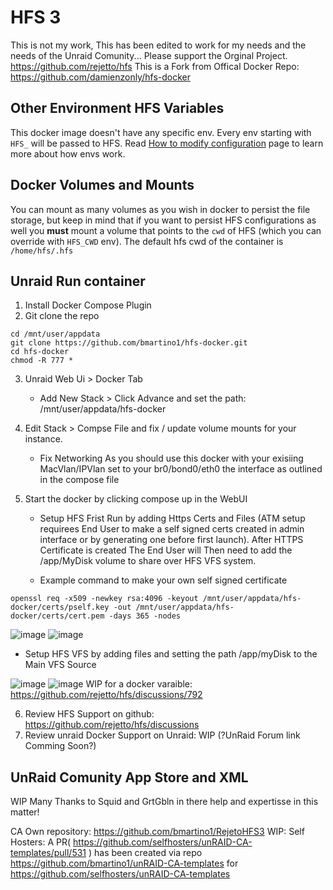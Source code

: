 # HFS 3
This is not my work, This has been edited to work for my needs and the needs of the Unraid Comunity...
Please support the Orginal Project. https://github.com/rejetto/hfs
This is a Fork from Offical Docker Repo: https://github.com/damienzonly/hfs-docker

## Other Environment HFS Variables
This docker image doesn't have any specific env. Every env starting with `HFS_` will be passed to HFS.
Read [How to modify configuration](https://github.com/rejetto/hfs/blob/main/config.md#how-to-modify-configuration) page to learn more about how envs work.

## Docker Volumes and Mounts
You can mount as many volumes as you wish in docker to persist the file storage, but keep in mind that if you want to persist HFS configurations as well you **must** mount a volume that points to the `cwd` of HFS (which you can override with `HFS_CWD` env).
The default hfs cwd of the container is `/home/hfs/.hfs`

## Unraid Run container
1. Install Docker Compose Plugin
2. Git clone the repo
```
cd /mnt/user/appdata
git clone https://github.com/bmartino1/hfs-docker.git
cd hfs-docker
chmod -R 777 *
```
3. Unraid Web Ui > Docker Tab
   - Add New Stack > Click Advance and set the path: /mnt/user/appdata/hfs-docker

4. Edit Stack > Compse File and fix / update volume mounts for your instance.
   - Fix Networking As you should use this docker with your exisiing MacVlan/IPVlan set to your br0/bond0/eth0 the interface as outlined in the compose file

5. Start the docker by clicking compose up in the WebUI

   - Setup HFS Frist Run by adding Https Certs and Files (ATM setup requirees End User to make a self signed certs created in admin interface or by generating one before first launch). After HTTPS Certificate is created The End User will Then need to add the /app/MyDisk volume to share over HFS VFS system.

   - Example command to make your own self signed certificate

```
openssl req -x509 -newkey rsa:4096 -keyout /mnt/user/appdata/hfs-docker/certs/pself.key -out /mnt/user/appdata/hfs-docker/certs/cert.pem -days 365 -nodes
```
![image](https://github.com/user-attachments/assets/f4b55378-6bb2-4a22-93db-2ea1986c12d8)
![image](https://github.com/user-attachments/assets/0e3a8112-84af-4ad9-becf-273c5c712494)

   - Setup HFS VFS by adding files and setting the path /app/myDisk to the Main VFS Source

![image](https://github.com/user-attachments/assets/abec5b56-3d1c-4d1b-947c-c2160d95b728)
![image](https://github.com/user-attachments/assets/8e89eb1f-20b5-4b58-873e-a7e9d97e5404)
WIP for a docker varaible: https://github.com/rejetto/hfs/discussions/792 

6. Review HFS Support on github: https://github.com/rejetto/hfs/discussions
7. Review unraid Docker Support on Unraid: WIP (?UnRaid Forum link Comming Soon?)

## UnRaid Comunity App Store and XML
WIP
Many Thanks to Squid and GrtGbln in there help and expertisse in this matter!

CA Own repository: https://github.com/bmartino1/RejetoHFS3
WIP:
Self Hosters: 
A PR( https://github.com/selfhosters/unRAID-CA-templates/pull/531 ) has been created via repo https://github.com/bmartino1/unRAID-CA-templates
for https://github.com/selfhosters/unRAID-CA-templates

